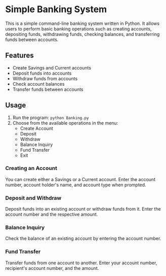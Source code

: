 # Simple Banking System

This is a simple command-line banking system written in Python. It allows users to perform basic banking operations such as creating accounts, depositing funds, withdrawing funds, checking balances, and transferring funds between accounts.

## Features

- Create Savings and Current accounts
- Deposit funds into accounts
- Withdraw funds from accounts
- Check account balances
- Transfer funds between accounts

## Usage

1. Run the program: `python Banking.py`
2. Choose from the available operations in the menu:
   - Create Account
   - Deposit
   - Withdraw
   - Balance Inquiry
   - Fund Transfer
   - Exit

### Creating an Account

You can create either a Savings or a Current account. Enter the account number, account holder's name, and account type when prompted.

### Deposit and Withdraw

Deposit funds into an existing account or withdraw funds from it. Enter the account number and the respective amount.

### Balance Inquiry

Check the balance of an existing account by entering the account number.

### Fund Transfer

Transfer funds from one account to another. Enter your account number, recipient's account number, and the amount.

